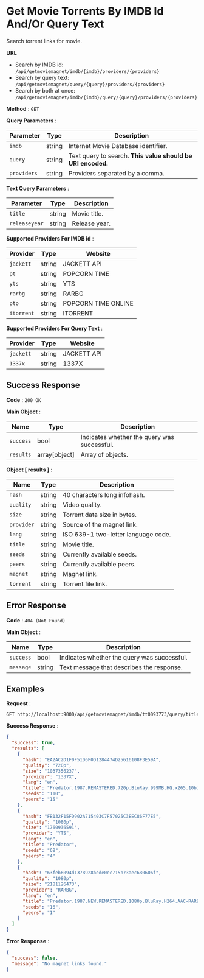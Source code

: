 # Get Movie Torrents By IMDB Id And/Or Query Text

Search torrent links for movie.

**URL**

- Search by IMDB id: `/api/getmoviemagnet/imdb/{imdb}/providers/{providers}`
- Search by query text: `/api/getmoviemagnet/query/{query}/providers/{providers}`
- Search by both at once: `/api/getmoviemagnet/imdb/{imdb}/query/{query}/providers/{providers}`

**Method** : `GET`

**Query Parameters** :

| Parameter   | Type   | Description                                                 |
| ----------- | ------ | ----------------------------------------------------------- |
| `imdb`      | string | Internet Movie Database identifier.                         |
| `query`     | string | Text query to search. **This value should be URI encoded.** |
| `providers` | string | Providers separated by a comma.                             |

**Text Query Parameters** :

| Parameter     | Type   | Description   |
| ------------- | ------ | ------------- |
| `title`       | string | Movie title.  |
| `releaseyear` | string | Release year. |

**Supported Providers For IMDB id** :

| Provider   | Type   | Website             |
| ---------- | ------ | ------------------- |
| `jackett`  | string | JACKETT API         |
| `pt`       | string | POPCORN TIME        |
| `yts`      | string | YTS                 |
| `rarbg`    | string | RARBG               |
| `pto`      | string | POPCORN TIME ONLINE |
| `itorrent` | string | ITORRENT            |

**Supported Providers For Query Text** :

| Provider  | Type   | Website     |
| --------- | ------ | ----------- |
| `jackett` | string | JACKETT API |
| `1337x`   | string | 1337X       |

## Success Response

**Code** : `200 OK`

**Main Object** :

| Name      | Type          | Description                                 |
| --------- | ------------- | ------------------------------------------- |
| `success` | bool          | Indicates whether the query was successful. |
| `results` | array[object] | Array of objects.                           |

**Object [ results ]** :

| Name       | Type   | Description                         |
| ---------- | ------ | ----------------------------------- |
| `hash`     | string | 40 characters long infohash.        |
| `quality`  | string | Video quality.                      |
| `size`     | string | Torrent data size in bytes.         |
| `provider` | string | Source of the magnet link.          |
| `lang`     | string | ISO 639-1 two-letter language code. |
| `title`    | string | Movie title.                        |
| `seeds`    | string | Currently available seeds.          |
| `peers`    | string | Currently available peers.          |
| `magnet`   | string | Magnet link.                        |
| `torrent`  | string | Torrent file link.                  |

## Error Response

**Code** : `404 (Not Found)`

**Main Object** :

| Name      | Type   | Description                                 |
| --------- | ------ | ------------------------------------------- |
| `success` | bool   | Indicates whether the query was successful. |
| `message` | string | Text message that describes the response.   |

## Examples

**Request** :

```
GET http://localhost:9000/api/getmoviemagnet/imdb/tt0093773/query/title%3DPredator%26releaseyear%3D1987/providers/rarbg,yts,1337x
```

**Success Response** :

```json
{
  "success": true,
  "results": [
    {
      "hash": "EA2AC2D1F0F51D6F0D1284474D25616108F3E59A",
      "quality": "720p",
      "size": "1037356237",
      "provider": "1337X",
      "lang": "en",
      "title": "Predator.1987.REMASTERED.720p.BluRay.999MB.HQ.x265.10bit-GalaxyRG",
      "seeds": "110",
      "peers": "15"
    },
    {
      "hash": "FB132F15FD902A715403C7F57025C3EEC86F77E5",
      "quality": "1080p",
      "size": "1760936591",
      "provider": "YTS",
      "lang": "en",
      "title": "Predator",
      "seeds": "68",
      "peers": "4"
    },
    {
      "hash": "63feb6094d1378928bede0ec715b73aec680606f",
      "quality": "1080p",
      "size": "2181126473",
      "provider": "RARBG",
      "lang": "en",
      "title": "Predator.1987.NEW.REMASTERED.1080p.BluRay.H264.AAC-RARBG",
      "seeds": "16",
      "peers": "1"
    }
  ]
}
```

**Error Response** :

```json
{
  "success": false,
  "message": "No magnet links found."
}
```
